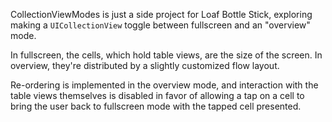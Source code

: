 CollectionViewModes is just a side project for Loaf Bottle Stick, exploring making a `UICollectionView` toggle between fullscreen and an "overview" mode.

In fullscreen, the cells, which hold table views, are the size of the screen. In overview, they're distributed by a slightly customized flow layout.

Re-ordering is implemented in the overview mode, and interaction with the table views themselves is disabled in favor of allowing a tap on a cell to bring the user back to fullscreen mode with the tapped cell presented.
